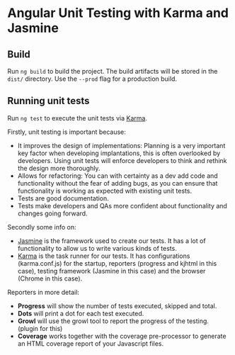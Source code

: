 # Angular Unit Testing with Karma and Jasmine

## Build

Run `ng build` to build the project. The build artifacts will be stored in the `dist/` directory. Use the `--prod` flag for a production build.

## Running unit tests

Run `ng test` to execute the unit tests via [Karma](https://karma-runner.github.io).

Firstly, unit testing is important because:
* It improves the design of implementations:
Planning is a very important key factor when developing implantations, this is often overlooked by developers.
Using unit tests will enforce developers to think and rethink the design more thoroughly.
* Allows for refactoring:
You can with certainty as a dev add code and functionality without the fear of adding bugs, 
as you can ensure that functionality is working as expected with existing unit tests.
* Tests are good documentation.
* Tests make developers and QAs more confident about functionality and changes going forward.

Secondly some info on:
* [Jasmine](https://jasmine.github.io/) is the framework used to create our tests.
It has a lot of functionality to allow us to write various kinds of tests.
* [Karma](https://karma-runner.github.io/1.0/index.html) is the task runner for our tests.
It has configurations (karma.conf.js) for the startup, 
reporters (progress and kjhtml in this case), 
testing framework (Jasmine in this case) 
and the browser (Chrome in this case).

Reporters in more detail:
* **Progress** will show the number of tests executed, skipped and total.
* **Dots** will print a dot for each test executed.
* **Growl** will use the growl tool to report the progress of the testing. (plugin for this)
* **Coverage** works together with the coverage pre-processor to generate an HTML coverage report of your Javascript files.
